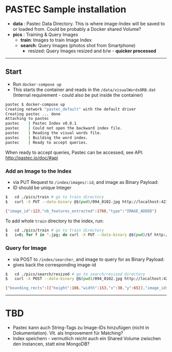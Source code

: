 # PASTEC Sample installation


- **data** : Pastec Data Directory. This is where image-Index will be saved to or loaded from. Could be probably a Docker shared Volume?
- **pics** : Training & Query Images
  - **train**: Images to train Image Index
  - **search**:  Query Images (photos shot from Smartphone)
    - resized: Query Images resized and b/w  - **quicker processed**
  
---
## Start

- Run `docker-compose up`
- This starts the container and reads in the `/data/visualWordsORB.dat` (Internal requirement - could also be put inside the container)

``` bash
pastec $ docker-compose up
Creating network "pastec_default" with the default driver
Creating pastec ... done
Attaching to pastec
pastec    | Pastec Index v0.0.1
pastec    | Could not open the backward index file.
pastec    | Reading the visual words file.
pastec    | Building the word index.
pastec    | Ready to accept queries.
```

When ready to accept queries, Pastec can be accessed, see API: http://pastec.io/doc/#api

### Add an Image to the Index
- via PUT Request to `/index/images/:id`, and image as Binary Payload:
- ID should be unique Integer

```bash
$   cd ./pics/train # go to train directory
$   curl -X PUT --data-binary @$(pwd)/094_0102.jpg http://localhost:4212/index/images/123

{"image_id":123,"nb_features_extracted":1760,"type":"IMAGE_ADDED"}
```



To add whole `train` directory to the index, run:
```bash
$   cd ./pics/train # go to train directory
$   i=0; for f in *.jpg; do curl -X PUT --data-binary @$(pwd)/$f http://localhost:4212/index/images/$i; i=$((i+1)); done
```

### Query for Image
- via POST to `/index/searcher`, and image to query for as Binary Payload:
- gives back the corresponding image-id
```bash
$   cd ./pics/search/resized # go to search/resized directory
$   curl -X POST --data-binary @$(pwd)/094_0102.jpg http://localhost:4212/index/searcher

{"bounding_rects":[{"height":186,"width":153,"x":38,"y":65}],"image_ids":[123],"scores":[27.0],"tags":[""],"type":"SEARCH_RESULTS"}

```
 
 ---
 # TBD
 - Pastec kann auch String-Tags zu Image-IDs hinzufügen (nicht in Dokumentation). Vlt. als Improvement für Matching?
 - Index speichern - vermutlich reicht auch ein Shared Volume zwischen den Instancen, statt eine MongoDB?